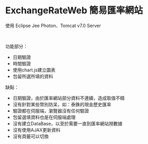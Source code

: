 # ExchangeRateWeb 簡易匯率網站

使用 Eclipse Jee Photon、Tomcat v7.0 Server

<br>

功能部分：
* 日期驗證 
* 時間驗證
* 使用chart.js建立圖表
* 包留所選所填的資料

缺點：
* 日期驗證，由於匯率網站部分資料不連續，造成取值不精
* 沒有針對某些幣別防呆，如：泰銖的現金歷史匯率
* 驗證都在伺服端，瀏覽器沒有任何驗證
* 包留選填資料也是在伺服端處理
* 沒有建立DataBase，以至於需要一直到匯率網站撈數據
* 沒有使用AJAX更新資料
* 沒有頁籤可以切換
